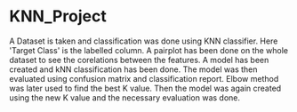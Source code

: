 # KNN_Project
A Dataset is taken and classification was done using KNN classifier.
Here 'Target Class' is the labelled column.
A pairplot has been done on the whole dataset to see the corelations between the features.
A model has been created and kNN classification has been done.
The model was then evaluated using confusion matrix and classification report.
Elbow method was later used to find the best K value.
Then the model was again created using the new K value and the necessary evaluation was done.

